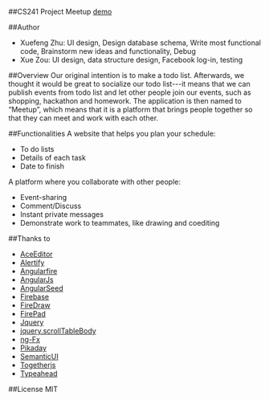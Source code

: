 ##CS241 Project Meetup
[demo](http://web.engr.illinois.edu/~xzhu15/meetup/#/)

##Author
*	Xuefeng Zhu: UI design, Design database schema, Write most functional code, Brainstorm new ideas and functionality, Debug 
*	Xue Zou: UI design, data structure design, Facebook log-in, testing

##Overview
Our original intention is to make a todo list. Afterwards, we thought it would be great to socialize our todo list---it means that we can publish events from todo list and let other people join our events, such as shopping, hackathon and homework. The application is then named to “Meetup”, which means that it is a platform that brings people together so that they can meet and work with each other.

##Functionalities 
A website that helps you plan your schedule: 

*	To do lists
*	Details of each task
*	Date to finish

A platform where you collaborate with other people:

*	Event-sharing
*	Comment/Discuss
*	Instant private messages
*	Demonstrate work to teammates, like drawing and coediting 

##Thanks to 

*	[AceEditor](http://ace.c9.io/#nav=about)
*	[Alertify](http://fabien-d.github.io/alertify.js/)
*	[Angularfire](https://www.firebase.com/quickstart/angularjs.html)
*	[AngularJs](https://angularjs.org/)
*	[AngularSeed](https://github.com/angular/angular-seed)
*	[Firebase](https://www.firebase.com/)
*	[FireDraw](https://www.firebase.com/tutorial/#session/t4q0xmr5ssy) 
*	[FirePad](https://github.com/firebase/firepad)
*	[Jquery](http://jquery.com)
*	[jquery.scrollTableBody](https://github.com/nheldman/jquery.scrollTableBody)
*	[ng-Fx](https://github.com/Hendrixer/ng-Fx)
*	[Pikaday](https://github.com/dbushell/Pikaday)
*	[SemanticUI](http://semantic-ui.com/)
*	[Togetherjs](https://togetherjs.com/)
*	[Typeahead](http://twitter.github.io/typeahead.js/)

##License 
MIT

